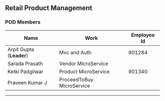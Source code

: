 ## Retail Product Management

### POD Members

|Name|Work|Employee Id
|---|---|---|
|Arpit Gupta (**Leader**)|Mvc and Auth|901284
|Sarada Prasath|Vendor MicroService|
|Ketki Padgilwar|Product MicroService|901340
|Praveen Kumar J|ProceedToBuy MicroService|

---
